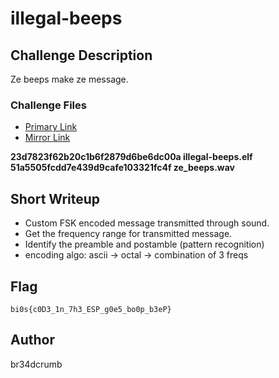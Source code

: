 # illegal-beeps 

## Challenge Description
Ze beeps make ze message.

### Challenge Files
- [Primary Link](https://drive.google.com/drive/folders/1BjXyU3OZnuqdDEAk6OhKmmE4-zoyzkwp?usp=sharing)
- [Mirror Link](https://1drv.ms/f/c/95fb325e3ede6b6c/Eh8av-ANaKVBl5mlQseQOEEB30Qc81Y5YPArl6hWp0OrNw?e=Wp2oH2)

**23d7823f62b20c1b6f2879d6be6dc00a  illegal-beeps.elf**
**51a5505fcdd7e439d9cafe103321fc4f  ze_beeps.wav**

## Short Writeup 
- Custom FSK encoded message transmitted through sound.
- Get the frequency range for transmitted message.
- Identify the preamble and postamble (pattern recognition)
- encoding algo: ascii -> octal -> combination of 3 freqs

## Flag
`bi0s{c0D3_1n_7h3_ESP_g0e5_bo0p_b3eP}`

## Author 
br34dcrumb
